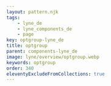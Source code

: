 ```yaml
---
layout: pattern.njk
tags: 
    - lyne_de
    - lyne_components_de
    - page
key: optgroup-lyne_de
title: optgroup
parent: components-lyne_de
image: lyne/overview/optgroup.webp
keywords: optgroup
order: 340
eleventyExcludeFromCollections: true
---
```

